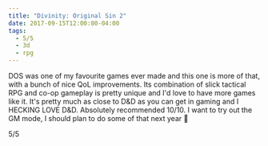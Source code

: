 ```yaml
---
title: "Divinity: Original Sin 2"
date: 2017-09-15T12:00:00-04:00
tags:
  - 5/5
  - 3d
  - rpg
---
```


DOS was one of my favourite games ever made and this one is more of that, with a bunch of nice QoL improvements. Its combination of slick tactical RPG and co-op gameplay is pretty unique and I'd love to have more games like it. It's pretty much as close to D&D as you can get in gaming and I HECKING LOVE D&D. Absolutely recommended 10/10. I want to try out the GM mode, I should plan to do some of that next year :eyes:

5/5
